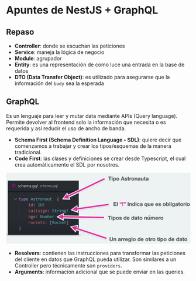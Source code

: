 # Apuntes de NestJS + GraphQL

## Repaso

- **Controller**: donde se escuchan las peticiones
- **Service**: maneja la lógica de negocio
- **Module**: agrupador
- **Entity**: es una representación de como luce una entrada en la base de datos
- **DTO (Data Transfer Object)**: es utilizado para asegurarse que la información del `body` sea la esperada

## GraphQL

Es un lenguaje para leer y mutar data mediante APIs (Query language). Permite devolver al frontend solo la información que necesita o es requerida y así reducir el uso de ancho de banda.

- **Schema First (Schema Definition Language - SDL)**: quiere decir que comenzamos a trabajar y crear los tipos/esquemas de la manera tradicional.
- **Code First**: las clases y definiciones se crear desde Typescript, el cual crea automáticamente el SDL por nosotros.

![Graphql](assets/image.png)

- **Resolvers**: contienen las instrucciones para transformar las peticiones del cliente en datos que GraphQL pueda utilizar. Son similares a un Controller pero técnicamente son `providers`.
- **Arguments**: información adicional que se puede enviar en las queries.
